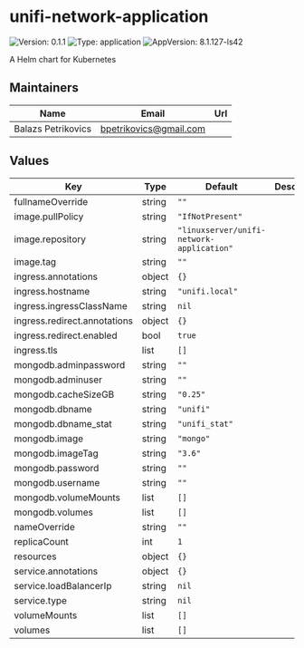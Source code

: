 # unifi-network-application

![Version: 0.1.1](https://img.shields.io/badge/Version-0.1.1-informational?style=flat-square) ![Type: application](https://img.shields.io/badge/Type-application-informational?style=flat-square) ![AppVersion: 8.1.127-ls42](https://img.shields.io/badge/AppVersion-8.1.127--ls42-informational?style=flat-square)

A Helm chart for Kubernetes

## Maintainers

| Name | Email | Url |
| ---- | ------ | --- |
| Balazs Petrikovics | <bpetrikovics@gmail.com> |  |

## Values

| Key | Type | Default | Description |
|-----|------|---------|-------------|
| fullnameOverride | string | `""` |  |
| image.pullPolicy | string | `"IfNotPresent"` |  |
| image.repository | string | `"linuxserver/unifi-network-application"` |  |
| image.tag | string | `""` |  |
| ingress.annotations | object | `{}` |  |
| ingress.hostname | string | `"unifi.local"` |  |
| ingress.ingressClassName | string | `nil` |  |
| ingress.redirect.annotations | object | `{}` |  |
| ingress.redirect.enabled | bool | `true` |  |
| ingress.tls | list | `[]` |  |
| mongodb.adminpassword | string | `""` |  |
| mongodb.adminuser | string | `""` |  |
| mongodb.cacheSizeGB | string | `"0.25"` |  |
| mongodb.dbname | string | `"unifi"` |  |
| mongodb.dbname_stat | string | `"unifi_stat"` |  |
| mongodb.image | string | `"mongo"` |  |
| mongodb.imageTag | string | `"3.6"` |  |
| mongodb.password | string | `""` |  |
| mongodb.username | string | `""` |  |
| mongodb.volumeMounts | list | `[]` |  |
| mongodb.volumes | list | `[]` |  |
| nameOverride | string | `""` |  |
| replicaCount | int | `1` |  |
| resources | object | `{}` |  |
| service.annotations | object | `{}` |  |
| service.loadBalancerIp | string | `nil` |  |
| service.type | string | `nil` |  |
| volumeMounts | list | `[]` |  |
| volumes | list | `[]` |  |

